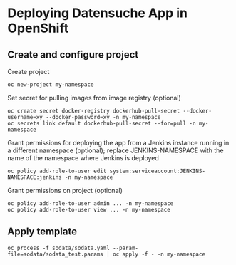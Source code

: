# Deploying Datensuche App in OpenShift

## Create and configure project

Create project
```
oc new-project my-namespace
```

Set secret for pulling images from image registry (optional)
```
oc create secret docker-registry dockerhub-pull-secret --docker-username=xy --docker-password=xy -n my-namespace
oc secrets link default dockerhub-pull-secret --for=pull -n my-namespace
```

Grant permissions for deploying the app
from a Jenkins instance running in a different namespace (optional);
replace JENKINS-NAMESPACE with the name of the namespace
where Jenkins is deployed
```
oc policy add-role-to-user edit system:serviceaccount:JENKINS-NAMESPACE:jenkins -n my-namespace
```

Grant permissions on project (optional)
```
oc policy add-role-to-user admin ... -n my-namespace
oc policy add-role-to-user view ... -n my-namespace
```

## Apply template

```
oc process -f sodata/sodata.yaml --param-file=sodata/sodata_test.params | oc apply -f - -n my-namespace
```

